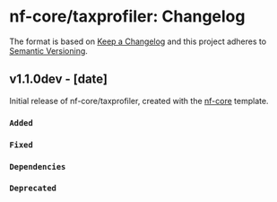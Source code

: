 # nf-core/taxprofiler: Changelog

The format is based on [Keep a Changelog](https://keepachangelog.com/en/1.0.0/)
and this project adheres to [Semantic Versioning](https://semver.org/spec/v2.0.0.html).

## v1.1.0dev - [date]

Initial release of nf-core/taxprofiler, created with the [nf-core](https://nf-co.re/) template.

### `Added`

### `Fixed`

### `Dependencies`

### `Deprecated`

